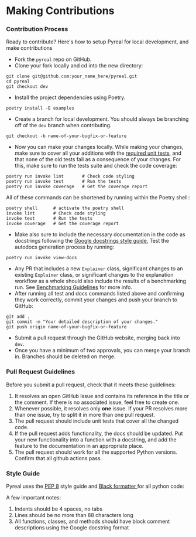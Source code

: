 # Making Contributions

### Contribution Process

Ready to contribute? Here's how to setup Pyreal for local development, and make contributions

* Fork the `pyreal` repo on GitHub.
* Clone your fork locally and cd into the new directory:

```git
git clone git@github.com:your_name_here/pyreal.git
cd pyreal
git checkout dev
```

* Install the project dependencies using Poetry.

```
poetry install -E examples
```

* Create a branch for local development. You should always be branching off of the `dev` branch when contributing.&#x20;

```git
git checkout -b name-of-your-bugfix-or-feature
```

* Now you can make your changes locally. While making your changes, make sure to cover all your additions with the [required unit tests](unit-testing-guidelines.md), and that none of the old tests fail as a consequence of your changes. For this, make sure to run the tests suite and check the code coverage:

```
poetry run invoke lint       # Check code styling
poetry run invoke test       # Run the tests
poetry run invoke coverage   # Get the coverage report
```

All of these commands can be shortened by running within the Poetry shell::

```
poetry shell      # activate the poetry shell
invoke lint       # Check code styling
invoke test       # Run the tests
invoke coverage   # Get the coverage report
```

* Make also sure to include the necessary documentation in the code as docstrings following the [Google docstrings style guide.](https://google.github.io/styleguide/pyguide.html?showone=Comments#Comments) Test the autodocs generation process by running:

```
poetry run invoke view-docs
```

* Any PR that includes a new `Explainer` class, significant changes to an existing `Explainer` class, or significant changes to the explanation workflow as a whole should also include the results of a benchmarking run. See [Benchmarking Guidelines](benchmarking-guidelines.md) for more info.
* After running all test and docs commands listed above and confirming they work correctly, commit your changes and push your branch to GitHub:

```
git add .
git commit -m "Your detailed description of your changes."
git push origin name-of-your-bugfix-or-feature
```

* Submit a pull request through the GitHub website, merging back into `dev`.
* Once you have a minimum of two approvals, you can merge your branch in. Branches should be deleted on merge.

### Pull Request Guidelines



Before you submit a pull request, check that it meets these guidelines:

1. It resolves an open GitHub Issue and contains its reference in the title or the comment. If there is no associated issue, feel free to create one.
2. Whenever possible, it resolves only **one** issue. If your PR resolves more than one issue, try to split it in more than one pull request.
3. The pull request should include unit tests that cover all the changed code.
4. If the pull request adds functionality, the docs should be updated. Put your new functionality into a function with a docstring, and add the feature to the documentation in an appropriate place.
5. The pull request should work for all the supported Python versions. Confirm that all github actions pass.

### Style Guide

Pyreal uses the [PEP 8](https://www.python.org/dev/peps/pep-0008/) style guide and [Black formatter ](https://black.readthedocs.io/en/stable/)for all python code:

A few important notes:

1. Indents should be 4 spaces, no tabs
2. Lines should be no more than 88 characters long
3. All functions, classes, and methods should have block comment descriptions using the Google docstring format

